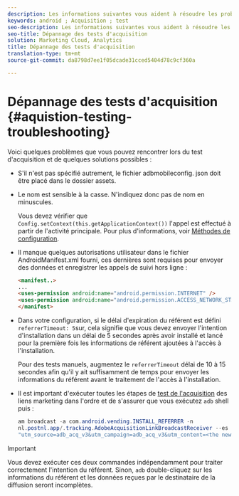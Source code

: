 ```yaml
---
description: Les informations suivantes vous aident à résoudre les problèmes liés aux tests d'acquisition.
keywords: android ; Acquisition ; test
seo-description: Les informations suivantes vous aident à résoudre les problèmes liés aux tests d'acquisition.
seo-title: Dépannage des tests d'acquisition
solution: Marketing Cloud, Analytics
title: Dépannage des tests d'acquisition
translation-type: tm+mt
source-git-commit: da8798d7ee1f05dcade31cced5404d78c9cf360a

---
```



# Dépannage des tests d'acquisition {#aquistion-testing-troubleshooting}

Voici quelques problèmes que vous pouvez rencontrer lors du test d'acquisition et de quelques solutions possibles :

* S'il n'est pas spécifié autrement, le fichier adbmobileconfig. json doit être placé dans le dossier assets.

* Le nom est sensible à la casse. N'indiquez donc pas de nom en minuscules.

   Vous devez vérifier que `Config.setContext(this.getApplicationContext())` l'appel est effectué à partir de l'activité principale. Pour plus d'informations, voir [Méthodes de configuration](https://docs.adobe.com/content/help/en/mobile-services/android/configuration-android/methods.html).

* Il manque quelques autorisations utilisateur dans le fichier AndroidManifest.xml fourni, ces dernières sont requises pour envoyer des données et enregistrer les appels de suivi hors ligne :

   ```html
   <manifest..>
   ... 
   <uses-permission android:name="android.permission.INTERNET" />
   <uses-permission android:name="android.permission.ACCESS_NETWORK_STATE" />
   </manifest>
   ```

* Dans votre configuration, si le délai d'expiration du référent est défini `referrerTimeout: 5`sur, cela signifie que vous devez envoyer l'intention d'installation dans un délai de 5 secondes après avoir installé et lancé pour la première fois les informations de référent ajoutées à l'accès à l'installation.

   Pour des tests manuels, augmentez le `referrerTimeout` délai de 10 à 15 secondes afin qu'il y ait suffisamment de temps pour envoyer les informations du référent avant le traitement de l'accès à l'installation.

* Il est important d'exécuter toutes les étapes de [test de l'acquisition](https://docs.adobe.com/content/help/en/mobile-services/android/acquisition-android/t-testing-marketing-link-acquisition.html) des liens marketing dans l'ordre et de s'assurer que vous exécutez `adb` shell puis :

   ```java
   am broadcast -a com.android.vending.INSTALL_REFERRER -n 
   nl.postnl.app/.tracking.AdobeAcquisitionLinkBroadcastReceiver --es "referrer"
   "utm_source=adb_acq_v3&utm_campaign=adb_acq_v3&utm_content=<the newly generated id at step #7>"
   ```

>[!IMPORTANT]
>
>Vous devez exécuter ces deux commandes indépendamment pour traiter correctement l'intention du référent. Sinon, `adb` double-cliquez sur les informations du référent et les données reçues par le destinataire de la diffusion seront incomplètes.

